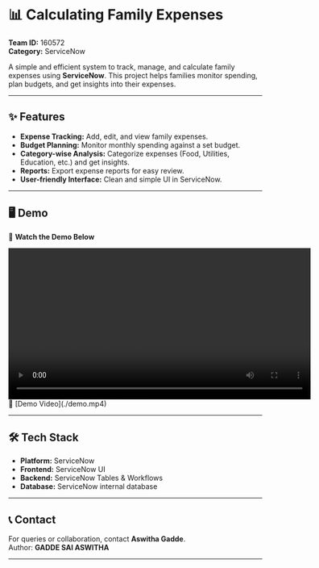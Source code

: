 # 📊 Calculating Family Expenses

**Team ID:** 160572  
**Category:** ServiceNow  

A simple and efficient system to track, manage, and calculate family expenses using **ServiceNow**. This project helps families monitor spending, plan budgets, and get insights into their expenses.

---

## ✨ Features

* **Expense Tracking:** Add, edit, and view family expenses.
* **Budget Planning:** Monitor monthly spending against a set budget.
* **Category-wise Analysis:** Categorize expenses (Food, Utilities, Education, etc.) and get insights.
* **Reports:** Export expense reports for easy review.
* **User-friendly Interface:** Clean and simple UI in ServiceNow.

---

## 🖥️ Demo

🎥 **Watch the Demo Below**

<video src="./demo.mp4" controls width="600">
  Your browser does not support the video tag.
</video>
🎥 [Demo Video](./demo.mp4)


---

## 🛠️ Tech Stack

* **Platform:** ServiceNow  
* **Frontend:** ServiceNow UI  
* **Backend:** ServiceNow Tables & Workflows  
* **Database:** ServiceNow internal database  

---

## 📞 Contact

For queries or collaboration, contact **Aswitha Gadde**.  
Author: **GADDE SAI ASWITHA**  

---
